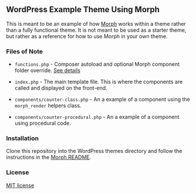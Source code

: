 ## WordPress Example Theme Using Morph

This is meant to be an example of how [Morph](https://github.com/boxybird/morph) works within a theme rather than a fully functional theme. It is not meant to be used as a starter theme, but rather as a reference for how to use Morph in your own theme.

### Files of Note

* `functions.php` - Composer autoload and optional Morph component folder override. [See details](https://github.com/boxybird/morph#hooks)

* `index.php` - The main template file. This is where the components are called and displayed on the front-end.

* `components/counter-class.php` - An a example of a component using the `morph_render` helpers class.

* `components/counter-procedural.php` - An a example of a component using procedural code.

### Installation

Clone this repository into the WordPress themes directory and follow the instructions in the [Morph README](https://github.com/boxybird/morph).


### License
[MIT license](https://opensource.org/licenses/MIT)